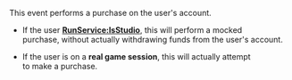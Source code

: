 This event performs a purchase on the user's account.

*   If the user **[RunService:IsStudio](https://developer.roblox.com/en-us/api-reference/function/RunService/IsStudio)**, this will perform a mocked  
    purchase, without actually withdrawing funds from the user's account.
    
*   If the user is on a **real game session**, this will actually attempt  
    to make a purchase.